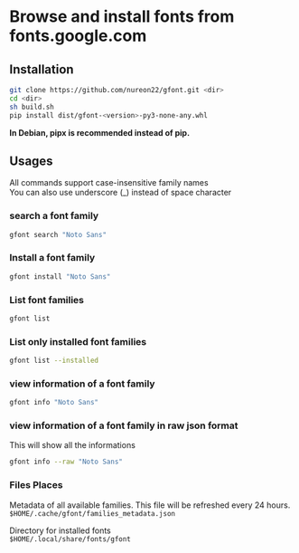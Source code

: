 # Browse and install fonts from fonts.google.com

## Installation
```sh
git clone https://github.com/nureon22/gfont.git <dir>
cd <dir>
sh build.sh
pip install dist/gfont-<version>-py3-none-any.whl
```
**In Debian, pipx is recommended instead of pip.**

## Usages
All commands support case-insensitive family names\
You can also use underscore (_) instead of space character

### search a font family
```sh
gfont search "Noto Sans"
```

### Install a font family
```sh
gfont install "Noto Sans"
```

### List font families
```sh
gfont list
```

### List only installed font families
```sh
gfont list --installed
```

### view information of a font family
```sh
gfont info "Noto Sans"
```

### view information of a font family in raw json format
This will show all the informations
```sh
gfont info --raw "Noto Sans"
```


### Files Places

Metadata of all available families. This file will be refreshed every 24 hours.\
`$HOME/.cache/gfont/families_metadata.json`

Directory for installed fonts\
`$HOME/.local/share/fonts/gfont`